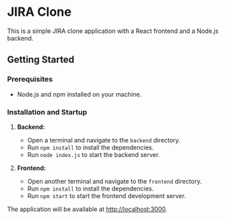 # JIRA Clone

This is a simple JIRA clone application with a React frontend and a Node.js backend.

## Getting Started

### Prerequisites

*   Node.js and npm installed on your machine.

### Installation and Startup

1.  **Backend:**
    *   Open a terminal and navigate to the `backend` directory.
    *   Run `npm install` to install the dependencies.
    *   Run `node index.js` to start the backend server.

2.  **Frontend:**
    *   Open another terminal and navigate to the `frontend` directory.
    *   Run `npm install` to install the dependencies.
    *   Run `npm start` to start the frontend development server.

The application will be available at [http://localhost:3000](http://localhost:3000).
